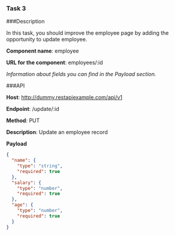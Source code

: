 ### Task 3

###Description

In this task, you should improve the employee page by adding the opportunity to update employee. 

**Component name**: employee

**URL for the component**: employees/:id

*Information about fields you can find in the Payload section.*

###API

**Host**: http://dummy.restapiexample.com/api/v1

**Endpoint**: /update/:id

**Method**: PUT

**Description**: Update an employee record

**Payload**

```json
{
  "name": {
    "type": "string",
    "required": true
  },
  "salary": {
    "type": "number",
    "required": true
  },
  "age": {
    "type": "number",
    "required": true
  }
}
```


